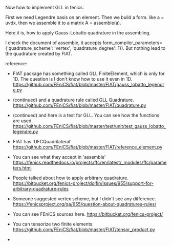 Now how to implement GLL in fenics. 

First we need Legendre basis on an element. 
Then we build a form. like
a = u*v*dx,
then we assemble it to a matrix
A = assemble(a). 

Here it is, how to apply Gauss-Lobatto quadrature in the assembling. 

I check the document of assemble, it accepts 
form_compiler_parameters={'quadrature_scheme': 'vertex',
                                          'quadrature_degree': 1}).
But nothing lead to the quadrature created by FIAT.


reference:
- FIAT package has something called GLL FiniteElement, which is only for 1D. The question is I don't know how to use it even in 1D.
https://github.com/FEniCS/fiat/blob/master/FIAT/gauss_lobatto_legendre.py

- (continued) and a quadrature rule called GLL Quadrature.
https://github.com/FEniCS/fiat/blob/master/FIAT/quadrature.py

- (continued) and here is a test for GLL. You can see how the functions are used.
https://github.com/FEniCS/fiat/blob/master/test/unit/test_gauss_lobatto_legendre.py

- FIAT has 'UFCQuadrilateral' 
https://github.com/FEniCS/fiat/blob/master/FIAT/reference_element.py

- You can see what they accept in 'assemble'
https://fenics.readthedocs.io/projects/ffc/en/latest/_modules/ffc/parameters.html

- People talked about how to apply arbitrary quadrature.
https://bitbucket.org/fenics-project/dolfin/issues/955/support-for-arbitrary-quadrature-rules

- Someone suggested vertex scheme, but I didn't see any difference. 
https://fenicsproject.org/qa/655/question-about-quadratures-rules/

- You can see FEniCS sources here. 
https://bitbucket.org/fenics-project/

- You can tensorize two finite elements.
https://github.com/FEniCS/fiat/blob/master/FIAT/tensor_product.py

- 




